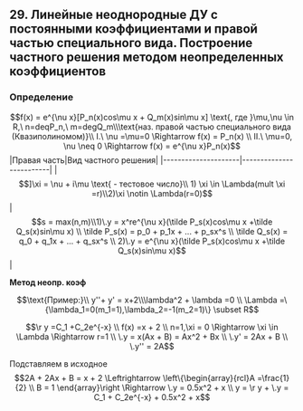 ## 29. Линейные неоднородные ДУ с постоянными коэффициентами и правой частью специального вида. Построение частного решения методом неопределенных коэффициентов
### Определение
$$f(x) = e^{\nu x}[P_n(x)cos\mu x + Q_m(x)sin\mu x] \text{, где }\mu,\nu \in R,\ n=deqP_n,\ m=degQ_m\\\text{наз. правой частью специального вида (Квазиполиномом)}\\ I.\ \nu =\mu=0 \Rightarrow f(x) = P_n(x) \\ II.\ \mu=0, \nu \neq 0 \Rightarrow f(x) = e^{\nu x}P_n(x)$$
|Правая часть|Вид частного решения|
|---------------------|-------------------------|
|$$]\xi = \nu + i\mu \text{ - тестовое число}\\ 1) \xi \in \Lambda(mult \xi =r)\\2)\xi  \notin \Lambda(r=0)$$|$$s = max(n,m)\\1)\.y = x^re^{\nu x}(\tilde P_s(x)cos\mu x +\tilde Q_s(x)sin\mu x) \\ \tilde P_s(x) = p_0 + p_1x + ... + p_sx^s \\ \tilde Q_s(x) = q_0 + q_1x + ... + q_sx^s \\ 2)\.y = e^{\nu x}(\tilde P_s(x)cos\mu x +\tilde Q_s(x)sin\mu x)$$ |

**Метод неопр. коэф**

$$\text{Пример:}\\ y''+ y' = x+2\\\lambda^2 + \lambda =0 \\ \Lambda =\{\lambda_1=0(m_1=1),\lambda_2=-1(m_2=1)\} \subset R$$

$$\r y =C_1 +C_2e^{-x} \\ f(x) =x + 2 \\ n=1,\xi = 0 \Rightarrow \xi \in \Lambda \Rightarrow r=1 \\ \.y = x(Ax + B) = Ax^2 + Bx \\ \.y' = 2Ax + B \\ \.y'' = 2A$$

Подставляем в исходное
$$2A + 2Ax + B = x + 2 \Leftrightarrow \left\{\begin{array}{rcl}A =\frac{1}{2} \\ B = 1 \end{array}\right \Rightarrow \.y = 0.5x^2 + x \\ y = \r y + \.y = C_1 + C_2e^{-x} + 0.5x^2 + x$$